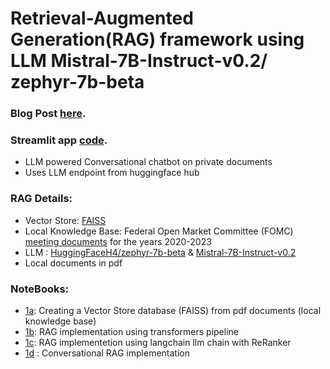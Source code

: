 # Retrieval-Augmented Generation(RAG) framework using LLM Mistral-7B-Instruct-v0.2/ zephyr-7b-beta
### Blog Post [here](https://medium.com/@tamoghna.bec/building-a-smart-chatbot-with-your-private-documents-pdf-using-langchain-faiss-and-open-source-4b93c40ef303).

<!-- ## Test the Streamlit Application [here](https://ragchatbot-ekpkt4ch4solysyojbq2yp.streamlit.app/).  -->
### Streamlit app [code](app_streamlit_rag.py).
* LLM powered Conversational chatbot on private documents
* Uses LLM endpoint from huggingface hub

### RAG Details:
* Vector Store: [FAISS](https://faiss.ai/index.html)
* Local Knowledge Base: Federal Open Market Committee (FOMC) [meeting documents](https://www.federalreserve.gov/monetarypolicy/fomccalendars.htm) for the years 2020-2023
* LLM : [HuggingFaceH4/zephyr-7b-beta](https://huggingface.co/HuggingFaceH4/zephyr-7b-beta) & [Mistral-7B-Instruct-v0.2](https://huggingface.co/mistralai/Mistral-7B-Instruct-v0.2)
* Local documents in pdf

### NoteBooks:
  * [1a](https://github.com/tamoghna21/RAG_Chatbot/blob/main/1a_RAG_QA_pdf.ipynb): Creating a Vector Store database (FAISS) from pdf documents (local knowledge base)
  * [1b](https://github.com/tamoghna21/RAG_Chatbot/blob/main/1b_RAG_QA_pdf_full.ipynb): RAG implementation using transformers pipeline
  * [1c](https://github.com/tamoghna21/RAG_Chatbot/blob/main/1c_RAG_QA_pdf_full_with_langchain.ipynb): RAG implementetion using langchain llm chain with ReRanker
  * [1d](https://github.com/tamoghna21/RAG_Chatbot/blob/main/1d_Conversational_RAG_with_pdf.ipynb) : Conversational RAG implementation
